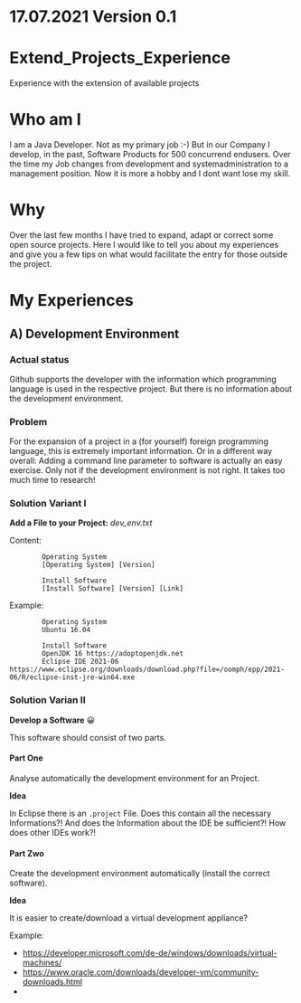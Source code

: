 # 17.07.2021            Version 0.1


# Extend_Projects_Experience
Experience with the extension of available projects

# Who am I
I am a Java Developer. Not as my primary job :-) But in our Company I develop, in the past, Software Products for 500 concurrend endusers. 
Over the time my Job changes from development and systemadministration to a management position. Now it is more a hobby and I dont want lose my skill.

# Why
Over the last few months I have tried to expand, adapt or correct some open source projects. Here I would like to tell you about my experiences and give you a few tips on what would facilitate the entry for those outside the project.

# My Experiences

## A) Development Environment
### Actual status
Github supports the developer with the information which programming language is used in the respective project. But there is no information about the development environment.
### Problem
For the expansion of a project in a (for yourself) foreign programming language, this is extremely important information. Or in a different way overall: Adding a command line parameter to software is actually an easy exercise. Only not if the development environment is not right. It takes too much time to research!
### Solution Variant I
**Add a File to your Project:**                 *dev_env.txt*

Content:

            Operating System
            [Operating System] [Version]
            
            Install Software
            [Install Software] [Version] [Link]

Example:

            Operating System
            Ubuntu 16.04
            
            Install Software
            OpenJDK 16 https://adoptopenjdk.net
            Eclipse IDE 2021-06 https://www.eclipse.org/downloads/download.php?file=/oomph/epp/2021-06/R/eclipse-inst-jre-win64.exe
            
### Solution Varian II
**Develop a Software** :grinning:

This software should consist of two parts. 
#### Part One
Analyse automatically the development environment for an Project.

**Idea**

In Eclipse there is an `.project` File. Does this contain all the necessary Informations?! And does the Information about the IDE be sufficient?!
How does other IDEs work?! 

#### Part Zwo
Create the development environment automatically (install the correct software).

**Idea** 

It is easier to create/download a virtual development appliance? 

Example: 
- https://developer.microsoft.com/de-de/windows/downloads/virtual-machines/
- https://www.oracle.com/downloads/developer-vm/community-downloads.html
- 



